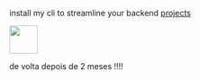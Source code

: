 
install my cli to streamline your backend
<a href="https://www.npmjs.com/package/repo-express-example-node">projects</a>

<img src="https://cdn.jsdelivr.net/gh/devicons/devicon/icons/npm/npm-original-wordmark.svg" width="50" />


de volta depois de 2 meses !!!!
